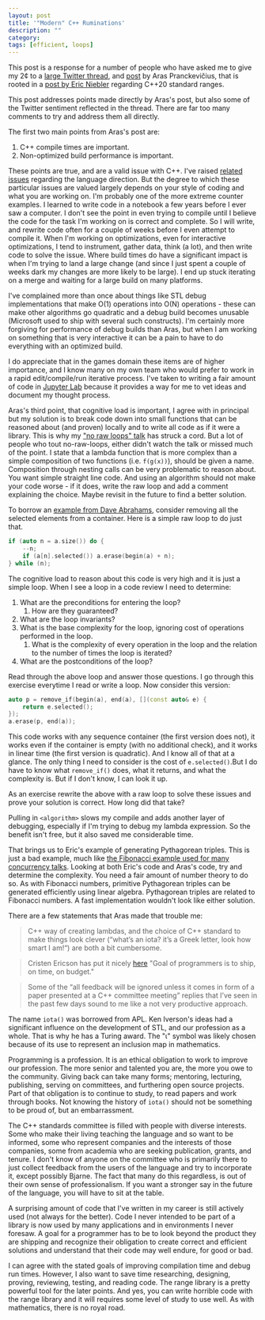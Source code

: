 ```yaml
---
layout: post
title: '"Modern" C++ Ruminations'
description: ""
category:
tags: [efficient, loops]
---
```


This post is a response for a number of people who have asked me to give my 2&cent; to a [large Twitter thread](https://twitter.com/aras_p/status/1076947443823136768), and [post](http://aras-p.info/blog/2018/12/28/Modern-C-Lamentations/) by Aras Pranckevičius, that is rooted in a [post by Eric Niebler](http://ericniebler.com/2018/12/05/standard-ranges/) regarding C++20 standard ranges.

This post addresses points made directly by Aras's post, but also some of the Twitter sentiment reflected in the thread. There are far too many comments to try and address them all directly.

The first two main points from Aras's post are:

1. C++ compile times are important.
2. Non-optimized build performance is important.

These points are true, and are a valid issue with C++. I've raised [related issues](https://www.youtube.com/watch?v=iGenpw2NeKQ) regarding the language direction. But the degree to which these particular issues are valued largely depends on your style of coding and what you are working on. I'm probably one of the more extreme counter examples. I learned to write code in a notebook a few years before I ever saw a computer. I don't see the point in even trying to compile until I believe the code for the task I'm working on is correct and complete. So I will write, and rewrite code often for a couple of weeks before I even attempt to compile it. When I'm working on optimizations, even for interactive optimizations, I tend to instrument, gather data, think (a lot), and then write code to solve the issue. Where build times do have a significant impact is when I'm trying to land a large change (and since I just spent a couple of weeks dark my changes are more likely to be large). I end up stuck iterating on a merge and waiting for a large build on many platforms.

I've complained more than once about things like STL debug implementations that make O(1) operations into O(N) operations - these can make other algorithms go quadratic and a debug build becomes unusable (Microsoft used to ship with several such constructs). I'm certainly more forgiving for performance of debug builds than Aras, but when I am working on something that is very interactive it can be a pain to have to do everything with an optimized build.

I do appreciate that in the games domain these items are of higher importance, and I know many on my own team who would prefer to work in a rapid edit/compile/run iterative process. I've taken to writing a fair amount of code in [Jupyter Lab](https://blog.jupyter.org/interactive-workflows-for-c-with-jupyter-fe9b54227d92) because it provides a way for me to vet ideas and document my thought process.

Aras's third point, that cognitive load is important, I agree with in principal but my solution is to break code down into small functions that can be reasoned about (and proven) locally and to write all code as if it were a library. This is why my ["no raw loops" talk](https://sean-parent.stlab.cc/papers-and-presentations/#c-seasoning) has struck a cord. But a lot of people who tout no-raw-loops, either didn't watch the talk or missed much of the point. I state that a lambda function that is more complex than a simple composition of two functions (i.e. `f(g(x))`), should be given a name. Composition through nesting calls can be very problematic to reason about. You want simple straight line code. And using an algorithm should not make your code worse - if it does, write the raw loop and add a comment explaining the choice. Maybe revisit in the future to find a better solution.

To borrow an [example from Dave Abrahams](https://developer.apple.com/videos/play/wwdc2018/223/), consider removing all the selected elements from a container. Here is a simple raw loop to do just that.

```cpp
if (auto n = a.size()) do {
    --n;
    if (a[n].selected()) a.erase(begin(a) + n);
} while (n);
```
The cognitive load to reason about this code is very high and it is just a simple loop. When I see a loop in a code review I need to determine:

1. What are the preconditions for entering the loop?
    1. How are they guaranteed?
1. What are the loop invariants?
1. What is the base complexity for the loop, ignoring cost of operations performed in the loop.
    1. What is the complexity of every operation in the loop and the relation to the number of times the loop is iterated?
1. What are the postconditions of the loop?

Read through the above loop and answer those questions. I go through this exercise everytime I read or write a loop. Now consider this version:

```cpp
auto p = remove_if(begin(a), end(a), [](const auto& e) {
    return e.selected();
});
a.erase(p, end(a));
```

This code works with any sequence container (the first version does not), it works even if the container is empty (with no additional check), and it works in linear time (the first version is quadratic). And I know all of that at a glance. The only thing I need to consider is the cost of `e.selected()`.But I do have to know what `remove_if()` does, what it returns, and what the complexity is. But if I don't know, I can look it up.

As an exercise rewrite the above with a raw loop to solve these issues and prove your solution is correct. How long did that take?

Pulling in `<algorithm>` slows my compile and adds another layer of debugging, especially if I'm trying to debug my lambda expression. So the benefit isn't free, but it also saved me considerable time.

That brings us to Eric's example of generating Pythagorean triples. This is just a bad example, much like [the Fibonacci example used for many concurrency talks](https://youtu.be/zULU6Hhp42w?t=2600). Looking at both Eric's code and Aras's code, try and determine the complexity. You need a fair amount of number theory to do so. As with Fibonacci numbers, primitive Pythagorean triples can be generated efficiently using linear algebra. Pythagorean triples are related to Fibonacci numbers. A fast implementation wouldn't look like either solution.

There are a few statements that Aras made that trouble me:

> C++ way of creating lambdas, and the choice of C++ standard to make things look clever (“what’s an iota? it’s a Greek letter, look how smart I am!“) are both a bit cumbersome.

> Cristen Ericson has put it nicely [here](https://twitter.com/ChristerEricson/status/1078095388244996096) "Goal of programmers is to ship, on time, on budget."

>Some of the “all feedback will be ignored unless it comes in form of a paper presented at a C++ committee meeting” replies that I’ve seen in the past few days sound to me like a not very productive approach.

The name `iota()` was borrowed from APL. Ken Iverson's ideas had a significant influence on the development of STL, and our profession as a whole. That is why he has a Turing award. The "&iota;" symbol was likely chosen because of its use to represent an inclusion map in mathematics.

Programming is a profession. It is an ethical obligation to work to improve our profession. The more senior and talented you are, the more you owe to the community. Giving back can take many forms; mentoring, lecturing, publishing, serving on committees, and furthering open source projects. Part of that obligation is to continue to study, to read papers and work through books. Not knowing the history of `iota()` should not be something to be proud of, but an embarrassment.

The C++ standards committee is filled with people with diverse interests. Some who make their living teaching the language and so want to be informed, some who represent companies and the interests of those companies, some from academia who are seeking publication, grants, and tenure. I don't know of anyone on the committee who is primarily there to just collect feedback from the users of the language and try to incorporate it, except possibly Bjarne. The fact that many do this regardless, is out of their own sense of professionalism. If you want a stronger say in the future of the language, you will have to sit at the table.

A surprising amount of code that I've written in my career is still actively used (not always for the better). Code I never intended to be part of a library is now used by many applications and in environments I never foresaw. A goal for a programmer has to be to look beyond the product they are shipping and recognize their obligation to create correct and efficient solutions and understand that their code may well endure, for good or bad.

I can agree with the stated goals of improving compilation time and debug run times. However, I also want to save time researching, designing, proving, reviewing, testing, and reading code. The range library is a pretty powerful tool for the later points. And yes, you can write horrible code with the range library and it will requires some level of study to use well. As with mathematics, there is no royal road.
